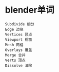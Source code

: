# blender单词

~~~
Subdivide 细分
Edge 边缘
Vertices 顶点
Viewport 视窗
Mesh 网格
Overlays 覆盖
Merge 合并
Verts 顶点
Dissolve 消除
~~~